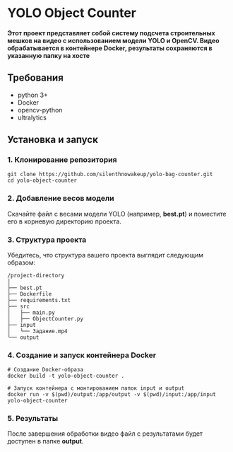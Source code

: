 # YOLO Object Counter
#### Этот проект представляет собой систему подсчета строительных мешков на видео с использованием модели YOLO и OpenCV. Видео обрабатывается в контейнере Docker, результаты сохраняются в указанную папку на хосте

## Требования

- python 3+
- Docker
- opencv-python
- ultralytics

## Установка и запуск
### 1. Клонирование репозитория

```
git clone https://github.com/silenthnowakeup/yolo-bag-counter.git  
cd yolo-object-counter
```

### 2. Добавление весов модели
Скачайте файл с весами модели YOLO (например, **best.pt**) и поместите его в корневую директорию проекта.

### 3. Структура проекта

Убедитесь, что структура вашего проекта выглядит следующим образом:

```
/project-directory
│
├── best.pt
├── Dockerfile
├── requirements.txt
├── src
│   ├── main.py
│   ├── ObjectCounter.py
├── input
│   └── Задание.mp4
└── output
```

### 4. Создание и запуск контейнера Docker

```
# Создание Docker-образа
docker build -t yolo-object-counter .

# Запуск контейнера с монтированием папок input и output
docker run -v $(pwd)/output:/app/output -v $(pwd)/input:/app/input yolo-object-counter
```

### 5. Результаты

После завершения обработки видео файл с результатами будет доступен в папке **output**.
